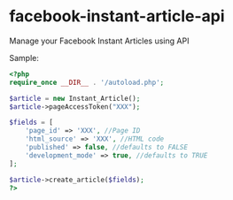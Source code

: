 # facebook-instant-article-api
Manage your Facebook Instant Articles using API

Sample:
```php
<?php
require_once __DIR__ . '/autoload.php';

$article = new Instant_Article();
$article->pageAccessToken("XXX");

$fields = [
	'page_id' => 'XXX', //Page ID
  	'html_source' => 'XXX', //HTML code
  	'published' => false, //defaults to FALSE
  	'development_mode' => true, //defaults to TRUE
];

$article->create_article($fields);
?>
```
